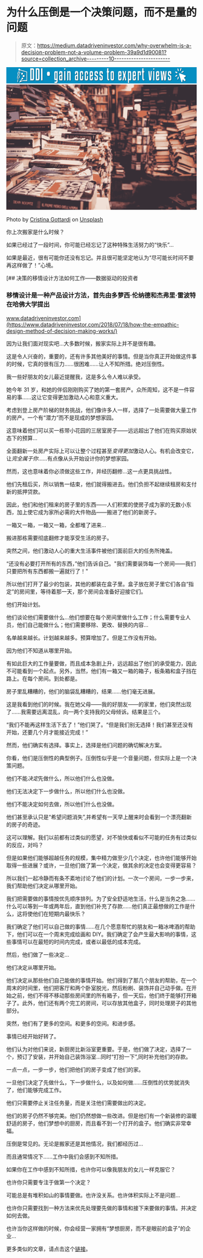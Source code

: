 # 为什么压倒是一个决策问题，而不是量的问题

> 原文：<https://medium.datadriveninvestor.com/why-overwhelm-is-a-decision-problem-not-a-volume-problem-39a9d1d90081?source=collection_archive---------10----------------------->

[![](img/b333a9fa66bb206882011ce3531fb544.png)](http://www.track.datadriveninvestor.com/1B9E)![](img/10e106866f2b789765b195103fd0e660.png)

Photo by [Cristina Gottardi](https://unsplash.com/@cristina_gottardi?utm_source=medium&utm_medium=referral) on [Unsplash](https://unsplash.com?utm_source=medium&utm_medium=referral)

你上次搬家是什么时候？

如果已经过了一段时间，你可能已经忘记了这种特殊生活努力的“快乐”…

如果是最近，很有可能你还没有忘记。并且很可能坚定地认为“尽可能长时间不要再这样做了！”心境。

[](https://www.datadriveninvestor.com/2018/07/18/how-the-empathic-design-method-of-decision-making-works/) [## 决策的移情设计方法如何工作——数据驱动的投资者

### 移情设计是一种产品设计方法，首先由多萝西·伦纳德和杰弗里·雷波特在哈佛大学提出

www.datadriveninvestor.com](https://www.datadriveninvestor.com/2018/07/18/how-the-empathic-design-method-of-decision-making-works/) 

因为让我们面对现实吧…大多数时候，搬家实际上并不是很有趣。

这是令人兴奋的，重要的，还有许多其他美好的事情。但是当你真正开始做这件事的时候，它真的很有压力……很困难……让人不知所措。绝对压倒性。

我一些好朋友的女儿最近提醒我，这是多么令人难以承受。

她今年 31 岁，和她的伴侣刚刚购买了她的第一套房产。众所周知，这不是一件容易的事……这让它变得更加激动人心和意义重大。

考虑到登上房产阶梯的财务挑战，他们像许多人一样，选择了一处需要做大量工作的房产。一个有“潜力”而不是现成的梦想家园。

这意味着他们可以买一栋带小花园的三居室房子——远远超出了他们在购买原始状态下的预算…

全面翻新一处房产实际上可以让整个过程甚至*变得更加*激动人心。有机会改变它，让*完全属于你*……有点像从头开始设计你的梦想家园。

然而，这也意味着你必须做这些工作，并经历翻修…这一点更具挑战性。

他们先租后买，所以销售一结束，他们就得搬进去。他们负担不起继续租房和支付新的抵押贷款。

因此，他们和他们租来的房子里的东西——人们积累的使房子成为家的无数小东西，加上使它成为家所必需的大件物品——搬进了他们的新房子。

一箱又一箱，一箱又一箱，全都堆了进来…

搬进那栋需要彻底翻修才能享受生活的房子。

突然之间，他们激动人心的重大生活事件被他们面前巨大的任务所掩盖。

“还没有必要打开所有的东西，”他们告诉自己。"我们需要装饰每一个房间——我们只要把所有东西都搬一遍就行了！"

所以他们打开了最少的包装，其他的都装在盒子里。盒子放在房子里它们各自“指定”的房间里，等待着那一天，那个房间会准备好迎接它们。

他们开始计划。

他们谈论他们需要做什么…他们想要在每个房间里做什么工作；什么需要专业人员，他们自己能做什么；他们需要移除、更改、替换的内容…

名单越来越长。计划越来越多。预算增加了。但是工作没有开始。

因为他们不知道从哪里开始。

有如此巨大的工作量要做，而且成本急剧上升，远远超出了他们的承受能力，因此不可能看到一个起点。另外，当然，他们有一箱又一箱的箱子，板条箱和盒子挡在路上。在每个房间。到处都是。

房子里乱糟糟的，他们的脑袋乱糟糟的，结果……他们毫无进展。

这是我看到他们的时候。我在她父母——我的好朋友——的家里，他们突然出现了……我需要远离混乱，向一两个支持我的父母倾诉。结果是三个。

“我们不能再这样生活下去了！”他们哭了。“但是我们别无选择！我们甚至还没有开始，还要几个月才能接近完成！”

然而，他们确实有选择。事实上，选择是他们问题的确切解决方案。

你看，他们是压倒性的典型例子。压倒性似乎是一个音量问题，但实际上是一个决策问题。

他们不能*决定*先做什么，所以他们什么也没做。

他们无法决定下一步做什么，所以他们什么也没做。

他们不能决定如何去做，所以他们什么也没做。

他们甚至承认只是“希望问题消失”,并希望有一天早上醒来时会看到一个漂亮翻新的房子的奇迹。

这可以理解。我们以前都有过类似的愿望，对不愉快或看似不可能的任务有过类似的反应，对吗？

但是如果他们能够超越任务的规模，集中精力做至少几个决定，也许他们能够开始取得一些进展？或许，一旦他们做了第一个决定，做其余的决定也会变得更容易？

所以我们一起冷静而有条不紊地讨论了他们的计划。一次一个房间，一步一步来，我们帮助他们决定从哪里开始。

我们把需要做的事情按优先顺序排列。为了安全舒适地生活，什么是当务之急……什么可以等到一年或两年后，直到他们补充了存款……他们真正最想做的工作是什么，这将使他们在短期内最快乐？

我们确定了他们可以自己做的事情……在几个愿意帮忙的朋友和一箱冰啤酒的帮助下，他们可以在一个周末完成绘画和 DIY。我们确定了会产生最大影响的事情，这些事情可以在最短的时间内完成，或者以最低的成本完成。

然后，他们做了一些决定…

他们决定从哪里开始。

他们决定从那些他们自己能做的事情开始。他们得到了那几个朋友的帮助，在一个周末的时间里，他们把客厅和两个卧室脱光，然后粉刷、装饰并自己动手做。在开始之前，他们不得不移动那些房间里的所有箱子，但一天后，他们终于能够打开箱子了。此外，他们还有两个完工的房间，可以存放其他盒子，同时处理房子的其他部分。

突然，他们有了更多的空间。和更多的空间。和进步感。

事情已经开始好转了。

他们认为对他们来说，新厨房比新浴室更重要。于是，他们做了决定，选择了一个，预订了安装，并开始自己装饰浴室…同时“打扮一下”,同时补充他们的存款。

一点一点，一步一步，他们把他们的房子变成了他们的家。

一旦他们决定了先做什么，下一步做什么，以及如何做……压倒性的优势就消失了，他们能够完成工作。

他们只需要停止关注任务量，而是关注他们需要做出的决定。

他们的房子仍然不够完美。他们仍然想做一些改进。但是他们有一个新装修的温暖舒适的房子，他们梦想中的厨房，而且看不到一个打开的盒子。他们确实非常幸福。

压倒是常见的。无论是搬家还是其他情况，我们都经历过…

而且通常情况下……工作中我们会感到不知所措。

如果你在工作中感到不知所措，也许你可以像我朋友的女儿一样克服它？

也许你只需要专注于做第一个决定？

可能总是有堆积如山的事情要做。也许没关系。也许体积实际上不是问题…

也许你只需要找到一种方法来优先处理要先做的事情和接下来要做的事情。并决定如何去做。

也许当你这样做的时候，你会经营一家拥有“梦想厨房，而不是眼前的盒子”的企业…

更多类似的文章，请点击这个[链接](https://strategicmentors.co.uk/blog/)。
